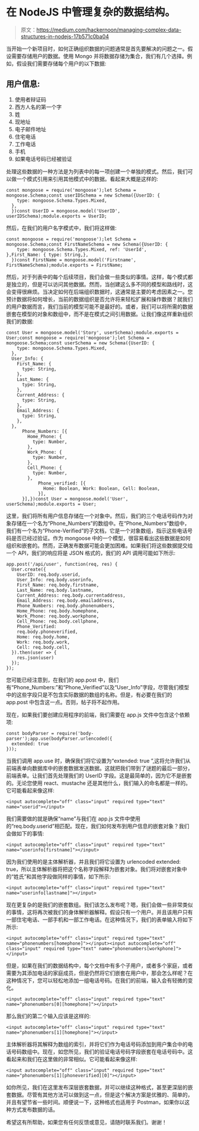 # 在 NodeJS 中管理复杂的数据结构。

> 原文：<https://medium.com/hackernoon/managing-complex-data-structures-in-nodejs-17b571c0ba04>

当开始一个新项目时，如何正确组织数据的问题通常是首先要解决的问题之一。假设需要存储用户的数据。使用 Mongo 并将数据存储为集合，我们有几个选择。例如，假设我们需要存储每个用户的以下数据:

## 用户信息:

1.  使用者辩证码
2.  西方人名的第一个字
3.  姓
4.  现地址
5.  电子邮件地址
6.  住宅电话
7.  工作电话
8.  手机
9.  如果电话号码已经被验证

处理这些数据的一种方法是为列表中的每一项创建一个单独的模式。然后，我们可以做一个模式引用来引用其他模式中的数据。看起来大概是这样的:

```
const mongoose = require('mongoose');let Schema = mongoose.Schema;const userIDSchema = new Schema({UserID: {
    type: mongoose.Schema.Types.Mixed,
  },
  })const UserID = mongoose.model('UserID', userIDSchema);module.exports = UserID;
```

然后，在我们的用户名字模式中，我们将这样做:

```
const mongoose = require('mongoose');let Schema = mongoose.Schema;const FirstNameSchema = new Schema({UserID: {
    type: mongoose.Schema.Types.Mixed, ref: 'UserId', 
},First_Name: { type: String,},
  })const FirstName = mongoose.model('Firstname', FirstNameSchema);module.exports = FirstName;
```

然后，对于列表中的每个后续项目，我们会做一些类似的事情。这样，每个模式都是独立的，但是可以访问其他数据。然而，当创建这么多不同的模型和路线时，这会变得很麻烦。当决定如何在后端组织数据时，这通常是主要的考虑因素之一。您预计数据将如何增长，当前的数据组织是否允许将来轻松扩展和操作数据？就我们的用户数据而言，我们当前的模型可能不是最好的。或者，我们可以将所需的数据嵌套在模型的对象和数组中，而不是在模式之间引用数据。让我们像这样重新组织我们的数据:

```
const User = mongoose.model('Story', userSchema);module.exports = User;const mongoose = require('mongoose');let Schema = mongoose.Schema;const userSchema = new Schema({UserID: {
    type: mongoose.Schema.Types.Mixed,
  },
  User_Info: {
    First_Name: {
      type: String,
    },
    Last_Name: {
      type: String,
    },
    Current_Address: {
      type: String,
    },
    Email_Address: {
      type: String,
    },
  },
      Phone_Numbers: [{
        Home_Phone: {
          type: Number,
        },
        Work_Phone: {
          type: Number,
        },
        Cell_Phone: {
          type: Number,
        },
            Phone_verified: [{
              Home: Boolean, Work: Boolean, Cell: Boolean,
            }],
      }],})const User = mongoose.model('User', userSchema);module.exports = User;
```

这里，我们将所有用户信息存储在一个对象中。然后，我们的三个电话号码作为对象存储在一个名为“Phone_Numbers”的数组中。在“Phone_Numbers”数组中，我们有一个名为“Phone-Verified”的子文档，它是一个对象数组，指示这些电话号码是否已经过验证。作为 mongoose 中的一个模型，很容易看出这些数据是如何组织和嵌套的。然而，正确发布数据可能会更加困难。如果我们将这些数据提交给一个 API，我们的响应将是 JSON 格式的，我们的 API 调用可能如下所示:

```
app.post('/api/user', function(req, res) {
  User.create({
    UserID: req.body.userid,
    User_Info: req.body.userinfo,
    First_Name: req.body.firstname,
    Last_Name: req.body.lastname,
    Current_Address: req.body.currentaddress,
    Email_Address: req.body.emailaddress,
    Phone_Numbers: req.body.phonenumbers,
    Home_Phone: req.body.homephone,
    Work_Phone: req.body.workphone,
    Cell_Phone: req.body.cellphone,
    Phone_Verified:
    req.body.phoneverified,
    Home: req.body.home,
    Work: req.body.work,
    Cell: req.body.cell,
  }).then(user => {
    res.json(user)
  });
});
```

您可能已经注意到，在我们的 app.post 中，我们有“Phone_Numbers:”和“Phone_Verified”以及“User_Info”字段，尽管我们模型中的这些字段只是不包含实际数据的数组的名称。但是，有必要在我们的 app.post 中包含这一点。否则，帖子将不起作用。

现在，如果我们要创建应用程序的前端，我们需要在 app.js 文件中包含这个依赖项:

```
const bodyParser = require('body-parser');app.use(bodyParser.urlencoded({
  extended: true
}));
```

当我们调用 app.use 时，确保我们将它设置为“extended: true ”,这将允许我们从前端表单向数据库中的嵌套数据发送数据。这就把我们带到了谜题的最后一部分，前端表单。让我们首先处理我们的 UserID 字段。这是最简单的，因为它不是嵌套的。无论您使用 react、mustache 还是其他什么，我们输入的命名都是一样的。它可能看起来像这样:

```
<input autocomplete="off" class="input" required type="text" name="userid"></input>
```

我们需要做的就是确保“name”与我们在 app.js 文件中使用的“req.body.userid”相匹配。现在，我们如何发布到用户信息的嵌套对象？我们会做如下的事情:

```
<input autocomplete="off" class="input" required type="text" name="userinfo[firstname]"></input>
```

因为我们使用的是主体解析器，并且我们将它设置为 urlencoded extended: true，所以主体解析器将把这个名称字段解释为嵌套对象。我们将对嵌套对象中的“姓氏”和其他字段做同样的事情，如下所示:

```
<input autocomplete="off" class="input" required type="text" name="userinfo[lastname]"></input>
```

现在更复杂的是我们的嵌套数组。我们该怎么发布呢？嗯，我们会做一些非常类似的事情，这将再次被我们的身体解析器解释。假设只有一个用户。并且该用户只有一部住宅电话、一部手机和一部工作电话。在这种情况下，我们的表单输入将如下所示:

```
<input autocomplete="off" class="input" required type="text" name="phonenumbers[homephone]"></input><input autocomplete="off" class="input" required type="text" name="phonenumbers[workphone]"></input>
```

但是，如果在我们的数据结构中，每个文档中有多个子用户，或者多个家庭，或者需要为其添加电话的家庭成员，但是仍然将它们嵌套在用户中，那会怎么样呢？在这种情况下，您可以轻松地添加一组电话号码。在我们的前端，输入会有轻微的变化。

```
<input autocomplete="off" class="input" required type="text" name="phonenumbers[0][homephone]"></input>
```

那么我们的第二个输入应该是这样的:

```
<input autocomplete="off" class="input" required type="text" name="phonenumbers[1][homephone]"></input>
```

主体解析器将其解释为数组的索引，并将它们作为电话号码添加到用户集合中的电话号码数组中。现在，如您所见，我们的验证电话号码字段嵌套在电话号码中。这看起来和我们在这里做的非常相似。它可能看起来像这样:

```
<input autocomplete="off" class="input" required type="text" name="phonenumbers[1][phoneverified][0]"></input>
```

如你所见，我们在这里发布深层嵌套数据，并可以继续这种格式，甚至更深层的嵌套数据。尽管有其他方法可以做到这一点，但是这个解决方案是优雅的、简单的，并且有望节省一些时间。顺便说一下，这种格式也适用于 Postman，如果你以这种方式发布数据的话。

希望这有所帮助，如果您有任何反馈或意见，请随时联系我们。谢谢！